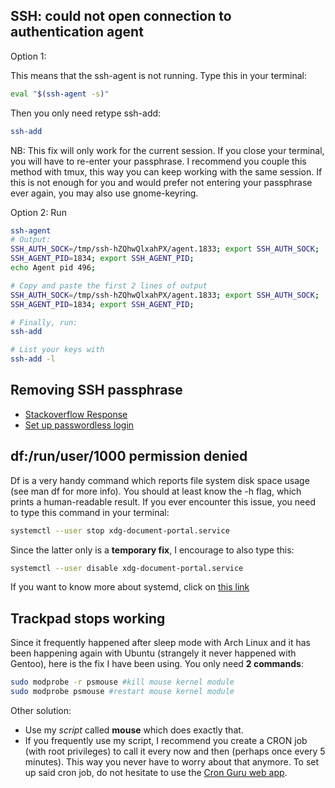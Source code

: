 ## SSH: could not open connection to authentication agent

Option 1:

This means that the ssh-agent is not running. Type this in your terminal:
```bash
eval "$(ssh-agent -s)"
```
Then you only need retype ssh-add:
```bash
ssh-add
```
NB: This fix will only work for the current session. If you close your
terminal, you will have to re-enter your passphrase. I recommend you couple
this method with tmux, this way you can keep working with the same session.
If this is not enough for you and would prefer not entering your passphrase
ever again, you may also use gnome-keyring.

Option 2:
Run
```bash
ssh-agent
# Output:
SSH_AUTH_SOCK=/tmp/ssh-hZQhwQlxahPX/agent.1833; export SSH_AUTH_SOCK; 
SSH_AGENT_PID=1834; export SSH_AGENT_PID; 
echo Agent pid 496; 

# Copy and paste the first 2 lines of output
SSH_AUTH_SOCK=/tmp/ssh-hZQhwQlxahPX/agent.1833; export SSH_AUTH_SOCK; 
SSH_AGENT_PID=1834; export SSH_AGENT_PID; 

# Finally, run:
ssh-add

# List your keys with
ssh-add -l
```

## Removing SSH passphrase

+ [Stackoverflow Response](https://stackoverflow.com/questions/112396/how-do-i-remove-the-passphrase-for-the-ssh-key-without-having-to-create-a-new-ke#112409)
+ [Set up passwordless login](https://linuxize.com/post/how-to-setup-passwordless-ssh-login/)

## df:/run/user/1000 permission denied

Df is a very handy command which reports file system disk space usage (see man
df for more info). You should at least know the -h flag, which prints a
human-readable result.  If you ever encounter this issue, you need to type this
command in your terminal:

```bash
systemctl --user stop xdg-document-portal.service
```
Since the latter only is a **temporary fix**, I encourage to also type this:

```bash
systemctl --user disable xdg-document-portal.service
```

If you want to know more about systemd, click on [this
link](https://wiki.archlinux.org/title/Systemd)

## Trackpad stops working

Since it frequently happened after sleep mode with Arch Linux and it has been
happening again with Ubuntu (strangely it never happened with Gentoo), here is
the fix I have been using. You only need **2 commands**:

```bash
sudo modprobe -r psmouse #kill mouse kernel module
sudo modprobe psmouse #restart mouse kernel module
```

Other solution:

+ Use my *script* called **mouse** which does exactly that.
+ If you frequently use my script, I recommend you create a CRON job (with root
  privileges) to call it every now and then (perhaps once every 5 minutes).
  This way you never have to worry about that anymore. To set up said cron job,
  do not hesitate to use the [Cron Guru web app](https://www.creativebloq.com/features/10-best-static-site-generators).

